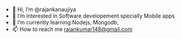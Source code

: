 - 👋 Hi, I’m @rajankanaujiya
- 👀 I’m interested in Software developement specially Mobile apps
- 🌱 I’m currently learning Nodejs, Mongodb,
- 📫 How to reach me rajankumar148@gmail.com

<!---
rajankanaujiya/rajankanaujiya is a ✨ special ✨ repository because its `README.md` (this file) appears on your GitHub profile.
You can click the Preview link to take a look at your changes.
--->
